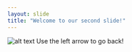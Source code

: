 ```yaml
---
layout: slide
title: "Welcome to our second slide!"
---
```

![alt text](https://s.hdnux.com/photos/01/02/40/30/17434125/3/920x920.jpg)
Use the left arrow to go back!
